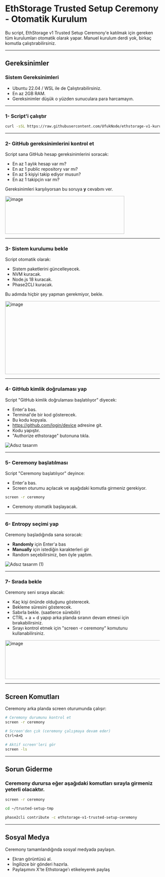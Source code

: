 # EthStorage Trusted Setup Ceremony - Otomatik Kurulum

Bu script, EthStorage v1 Trusted Setup Ceremony'e katılmak için gereken tüm kurulumları otomatik olarak yapar. Manuel kurulum derdi yok, birkaç komutla çalıştırabilirsiniz.

---

## Gereksinimler

### Sistem Gereksinimleri
- Ubuntu 22.04 / WSL ile de Çalıştırabilirsiniz.
- En az 2GB RAM.
- Gereksinimler düşük o yüzden sunuculara para harcamayın.

---

### 1- Script'i çalıştır

```bash
curl -sSL https://raw.githubusercontent.com/UfukNode/ethstorage-v1-kurulum-rehberi/main/script.sh | bash
```

---

### 2- GitHub gereksinimlerini kontrol et

Script sana GitHub hesap gereksinimlerini soracak:
- En az 1 aylık hesap var mı?
- En az 1 public repository var mı?  
- En az 5 kişiyi takip ediyor musun?
- En az 1 takipçin var mı?

Gereksinimleri karşılıyorsan bu soruya **y** cevabını ver.

<img width="388" height="123" alt="image" src="https://github.com/user-attachments/assets/8937c655-9d90-49f8-8db6-83240b7198e1" />

---

### 3- Sistem kurulumu bekle

Script otomatik olarak:
- Sistem paketlerini güncelleyecek.
- NVM kuracak.
- Node.js 18 kuracak.
- Phase2CLI kuracak.

Bu adımda hiçbir şey yapman gerekmiyor, bekle.

<img width="744" height="237" alt="image" src="https://github.com/user-attachments/assets/15e62efc-853f-4285-94ee-f92ae818a825" />

---

### 4- GitHub kimlik doğrulaması yap

Script "GitHub kimlik doğrulaması başlatılıyor" diyecek:
- Enter'a bas.
- Terminal'de bir kod gösterecek.
- Bu kodu kopyala.
- https://github.com/login/device adresine git.
- Kodu yapıştır.
- "Authorize ethstorage" butonuna tıkla.

![Adsız tasarım](https://github.com/user-attachments/assets/d760b8d7-44b5-4129-8892-51c93dc14019)

---

### 5- Ceremony başlatılması

Script "Ceremony başlatılıyor" deyince:
- Enter'a bas.
- Screen oturumu açılacak ve aşağıdaki komutla girmeniz gerekiyor.

```bash
screen -r ceremony
```

- Ceremony otomatik başlayacak.

---

### 6- Entropy seçimi yap

Ceremony başladığında sana soracak:
- **Randomly** için Enter'a bas
- **Manually** için istediğin karakterleri gir
- Random seçebilirsiniz, ben öyle yaptım.

![Adsız tasarım (1)](https://github.com/user-attachments/assets/a0cef741-fa37-456d-a8eb-50af8aba56ed)

---

### 7- Sırada bekle

Ceremony seni sıraya alacak:
- Kaç kişi önünde olduğunu gösterecek.
- Bekleme süresini gösterecek.
- Sabırla bekle. (saatlerce sürebilir)
- CTRL + a + d yapıp arka planda sıranın devam etmesi için bırakabilirsiniz.
- Sırayı kontrol etmek için "screen -r ceremony" komutunu kullanabilirsiniz.

<img width="600" height="126" alt="image" src="https://github.com/user-attachments/assets/ae612940-dbb6-4932-8529-c5ab26a7c3fc" />

---

## Screen Komutları

Ceremony arka planda screen oturumunda çalışır:

```bash
# Ceremony durumunu kontrol et
screen -r ceremony

# Screen'den çık (ceremony çalışmaya devam eder)
Ctrl+A+D

# Aktif screen'leri gör  
screen -ls
```

---

## Sorun Giderme

### Ceremony durursa eğer aşağıdaki komutları sırayla girmeniz yeterli olacaktır.

```bash
screen -r ceremony
```
```bash
cd ~/trusted-setup-tmp
```
```bash
phase2cli contribute -c ethstorage-v1-trusted-setup-ceremony
```

---

## Sosyal Medya

Ceremony tamamlandığında sosyal medyada paylaşın.

- Ekran görüntüsü al.
- İngilizce bir gönderi hazırla.
- Paylaşımını X'te Ethstorage'ı etikeleyerek paylaş
